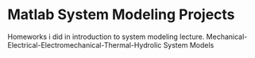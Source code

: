 # Matlab System Modeling Projects
Homeworks i did in introduction to system modeling lecture.
Mechanical-Electrical-Electromechanical-Thermal-Hydrolic System Models
